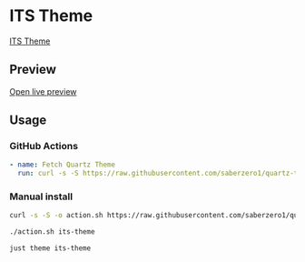 # ITS Theme

[ITS Theme](https://github.com/SlRvb)

## Preview

[Open live preview](https://quartz-themes.github.io/its-theme/)

## Usage

### GitHub Actions

```yaml
- name: Fetch Quartz Theme
  run: curl -s -S https://raw.githubusercontent.com/saberzero1/quartz-themes/master/action.sh | bash -s -- its-theme
```

### Manual install

```bash
curl -s -S -o action.sh https://raw.githubusercontent.com/saberzero1/quartz-themes/master/action.sh

./action.sh its-theme
```

```bash
just theme its-theme
```
